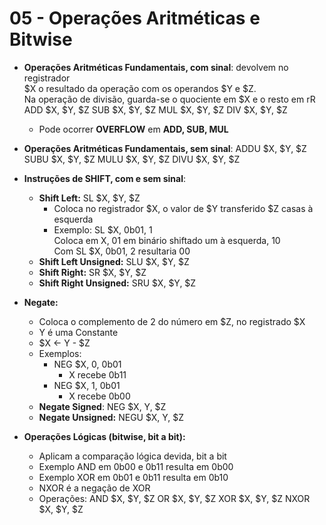 # 05 - Operações Aritméticas e Bitwise

* **Operações Aritméticas Fundamentais, com sinal**: devolvem no registrador
<br>$X o resultado da operação com os operandos $Y e $Z.
<br>Na operação de divisão, guarda-se o quociente em $X e o resto em rR
        ADD $X, $Y, $Z
        SUB $X, $Y, $Z
        MUL $X, $Y, $Z
        DIV $X, $Y, $Z  
    * Pode ocorrer **OVERFLOW** em **ADD, SUB, MUL**

* **Operações Aritméticas Fundamentais, sem sinal**:
        ADDU $X, $Y, $Z
        SUBU $X, $Y, $Z
        MULU $X, $Y, $Z
        DIVU $X, $Y, $Z

* **Instruções de SHIFT, com e sem sinal**:
    * **Shift Left:**
            SL $X, $Y, $Z
        * Coloca no registrador $X, o valor de $Y transferido $Z casas à
        esquerda
        * Exemplo: SL $X, 0b01, 1
        <br>Coloca em X, 01 em binário shiftado um à esquerda, 10
        <br>Com SL $X, 0b01, 2 resultaria 00
    * **Shift Left Unsigned:**
            SLU $X, $Y, $Z
    * **Shift Right:**
            SR $X, $Y, $Z
    * **Shift Right Unsigned:**
            SRU $X, $Y, $Z

* **Negate:**
    * Coloca o complemento de 2 do número em $Z, no registrado $X
    * Y é uma Constante
    * $X <- Y - $Z
    * Exemplos:
        * NEG $X, 0, 0b01
            * X recebe 0b11
        * NEG $X, 1, 0b01
            * X recebe 0b00
    * **Negate Signed**:
            NEG $X, Y, $Z
    * **Negate Unsigned:**
            NEGU $X, Y, $Z

* **Operações Lógicas (bitwise, bit a bit):**
    * Aplicam a comparação lógica devida, bit a bit
    * Exemplo AND em 0b00 e 0b11 resulta em 0b00
    * Exemplo XOR em 0b01 e 0b11 resulta em 0b10
    * NXOR é a negação de XOR
    * Operações:
            AND $X, $Y, $Z
            OR $X, $Y, $Z
            XOR $X, $Y, $Z
            NXOR $X, $Y, $Z 